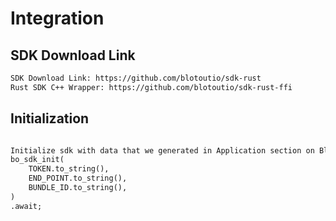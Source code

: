 # Integration

## SDK Download Link

```html
SDK Download Link: ​https://github.com/blotoutio/sdk-rust
Rust SDK C++ Wrapper: https://github.com/blotoutio/sdk-rust-ffi
```

## Initialization

```html

Initialize sdk with data that we generated in Application section on Blotout Dashboard.
bo_sdk_init(
    TOKEN.to_string(),
    END_POINT.to_string(),
    BUNDLE_ID.to_string(),
)
.await;

```


